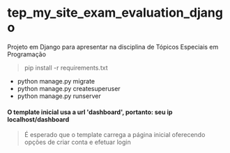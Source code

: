 # tep_my_site_exam_evaluation_django
Projeto em Django para apresentar na disciplina de Tópicos Especiais em Programação

>pip install -r requirements.txt 
* python manage.py migrate
* python manage.py createsuperuser
* python manage.py runserver
#### O template inicial usa a url 'dashboard', portanto: seu ip localhost/dashboard
> É esperado que o template carrega a página inicial oferecendo opções de criar conta e efetuar login
